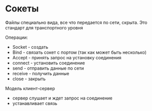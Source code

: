 # Сокеты

Файлы специально вида, все что передается по сети, скрыта. Это стандарт для транспортного уровня

Операции:

- Socket - создать
- Bind - связать сокет с портом (так как может быть несколько)
- Accept - принять запрос на установку соединения
- connect - установить соединение
- send - отправить данные по сети
- receive - получить данные
- close - закрыть

Модель клиент-сервер

- сервер слушает и ждет запрос на соединение
- устанавливает связь
